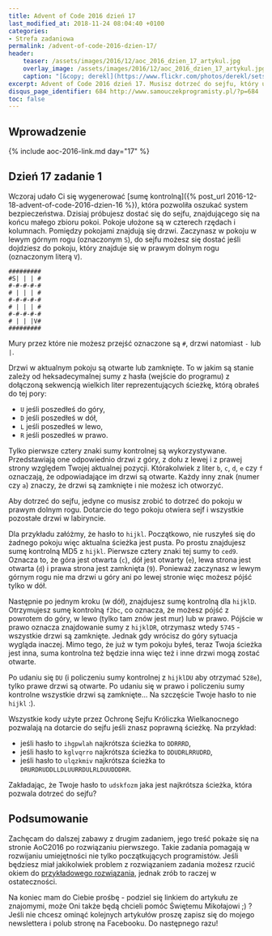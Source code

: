 ```yaml
---
title: Advent of Code 2016 dzień 17
last_modified_at: 2018-11-24 08:04:40 +0100
categories:
- Strefa zadaniowa
permalink: /advent-of-code-2016-dzien-17/
header:
    teaser: /assets/images/2016/12/aoc_2016_dzien_17_artykul.jpg
    overlay_image: /assets/images/2016/12/aoc_2016_dzien_17_artykul.jpg
    caption: "[&copy; derekl](https://www.flickr.com/photos/derekl/sets/72157649148835567)"
excerpt: Advent of Code 2016 dzień 17. Musisz dotrzeć do sejfu, który ukryty jest za kilkoma drzwiami, problem polega na tym, że zamki drzwi otwierają się wyłącznie w specyficznych momentach.
disqus_page_identifier: 684 http://www.samouczekprogramisty.pl/?p=684
toc: false
---
```


## Wprowadzenie

{% include aoc-2016-link.md day="17" %}

## Dzień 17 zadanie 1

Wczoraj udało Ci się wygenerować [sumę kontrolną]({% post_url 2016-12-18-advent-of-code-2016-dzien-16 %}), która pozwoliła oszukać system bezpieczeństwa. Dzisiaj próbujesz dostać się do sejfu, znajdującego się na końcu małego zbioru pokoi. Pokoje ułożone są w czterech rzędach i kolumnach. Pomiędzy pokojami znajdują się drzwi. Zaczynasz w pokoju w lewym górnym rogu (oznaczonym `S`), do sejfu możesz się dostać jeśli dojdziesz do pokoju, który znajduje się w prawym dolnym rogu (oznaczonym literą `V`).

    #########
    #S| | | #
    #-#-#-#-#
    # | | | #
    #-#-#-#-#
    # | | | #
    #-#-#-#-#
    # | | |V#
    #########

Mury przez które nie możesz przejść oznaczone są `#`, drzwi natomiast `-` lub `|`.

Drzwi w aktualnym pokoju są otwarte lub zamknięte. To w jakim są stanie zależy od heksadecymalnej sumy z hasła (wejście do programu) z dołączoną sekwencją wielkich liter reprezentujących ścieżkę, którą obrałeś do tej pory:

- `U` jeśli poszedłeś do góry,
- `D` jeśli poszedłeś w dół,
- `L` jeśli poszedłeś w lewo,
- `R` jeśli poszedłeś w prawo.

Tylko pierwsze cztery znaki sumy kontrolnej są wykorzystywane. Przedstawiają one odpowiednio drzwi z góry, z dołu z lewej i z prawej strony względem Twojej aktualnej pozycji. Którakolwiek z liter `b`, `c`, `d`, `e` czy `f` oznaczają, że odpowiadające im drzwi są otwarte. Każdy inny znak (numer czy `a`) znaczy, że drzwi są zamknięte i nie możesz ich otworzyć.

Aby dotrzeć do sejfu, jedyne co musisz zrobić to dotrzeć do pokoju w prawym dolnym rogu. Dotarcie do tego pokoju otwiera sejf i wszystkie pozostałe drzwi w labiryncie.

Dla przykładu załóżmy, że hasło to `hijkl`. Początkowo, nie ruszyłeś się do żadnego pokoju więc aktualna ścieżka jest pusta. Po prostu znajdujesz sumę kontrolną MD5 z `hijkl`. Pierwsze cztery znaki tej sumy to `ced9`. Oznacza to, że góra jest otwarta (`c`), dół jest otwarty (`e`), lewa strona jest otwarta (`d`) i prawa strona jest zamknięta (`9`). Ponieważ zaczynasz w lewym górnym rogu nie ma drzwi u góry ani po lewej stronie więc możesz pójść tylko w dół.

Następnie po jednym kroku (w dół), znajdujesz sumę kontrolną dla `hijklD`. Otrzymujesz sumę kontrolną `f2bc`, co oznacza, że możesz pójść z powrotem do góry, w lewo (tylko tam znów jest mur) lub w prawo. Pójście w prawo oznacza znajdowanie sumy z `hijklDR`, otrzymasz wtedy `5745` - wszystkie drzwi są zamknięte. Jednak gdy wrócisz do góry sytuacja wygląda inaczej. Mimo tego, że już w tym pokoju byłeś, teraz Twoja ścieżka jest inna, suma kontrolna też będzie inna więc też i inne drzwi mogą zostać otwarte.

Po udaniu się `DU` (i policzeniu sumy kontrolnej z `hijklDU` aby otrzymać `528e`), tylko prawe drzwi są otwarte. Po udaniu się w prawo i policzeniu sumy kontrolne wszystkie drzwi są zamknięte... Na szczęście Twoje hasło to nie `hijkl` :).

Wszystkie kody użyte przez Ochronę Sejfu Króliczka Wielkanocnego pozwalają na dotarcie do sejfu jeśli znasz poprawną ścieżkę. Na przykład:

- jeśli hasło to `ihgpwlah` najkrótsza ścieżka to `DDRRRD`,
- jeśli hasło to `kglvqrro` najkrótsza ścieżka to `DDUDRLRRUDRD`,
- jeśli hasło to `ulqzkmiv` najkrótsza ścieżka to `DRURDRUDDLLDLUURRDULRLDUUDDDRR`.

Zakładając, że Twoje hasło to `udskfozm` jaka jest najkrótsza ścieżka, która pozwala dotrzeć do sejfu?

## Podsumowanie

Zachęcam do dalszej zabawy z drugim zadaniem, jego treść pokaże się na stronie AoC2016 po rozwiązaniu pierwszego. Takie zadania pomagają w rozwijaniu umiejętności nie tylko początkujących programistów. Jeśli będziesz miał jakikolwiek problem z rozwiązaniem zadania możesz rzucić okiem do [przykładowego rozwiązania](https://github.com/SamouczekProgramisty/StrefaZadaniowaSamouka/tree/master/05_aoc_2016/src/main/java/pl/samouczekprogramisty/szs/aoc2016/day17), jednak zrób to raczej w ostateczności.

Na koniec mam do Ciebie prośbę - podziel się linkiem do artykułu ze znajomymi, może Oni także będą chcieli pomóc Świętemu Mikołajowi ;) ? Jeśli nie chcesz ominąć kolejnych artykułów proszę zapisz się do mojego newslettera i polub stronę na Facebooku. Do następnego razu!

